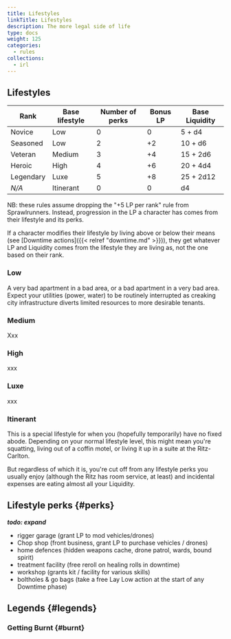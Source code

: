 ```yaml
---
title: Lifestyles
linkTitle: Lifestyles
description: The more legal side of life
type: docs
weight: 125
categories:
  - rules
collections:
  - irl    
---
```



## Lifestyles



| Rank      | Base lifestyle | Number of perks | Bonus LP | Base Liquidity |
| --------- | -------------- | --------------- | -------- | -------------- |
| Novice    | Low            | 0               | 0        | 5 + d4         |
| Seasoned  | Low            | 2               | +2       | 10 + d6        |
| Veteran   | Medium         | 3               | +4       | 15 + 2d6       |
| Heroic    | High           | 4               | +6       | 20 + 4d4       |
| Legendary | Luxe           | 5               | +8       | 25 + 2d12      |
| *N/A*     | Itinerant      | 0               | 0        | d4             |


NB: these rules assume dropping the "+5 LP per rank" rule from Sprawlrunners. Instead, progression in the LP a character has comes from their lifestyle and its perks.

If a character modifies their lifestyle by living above or below their means (see [Downtime actions]({{< relref "downtime.md" >}})), they get whatever LP and Liquidity comes from the lifestyle they are living as, not the one based on their rank.

### Low

A very bad apartment in a bad area, or a bad apartment in a very bad area. Expect your utilities (power, water) to be routinely interrupted as creaking city infrastructure diverts limited resources to more desirable tenants.

### Medium

Xxx

### High
xxx

### Luxe
xxx

### Itinerant 

This is a special lifestyle for when you (hopefully temporarily) have no fixed abode. Depending on your normal lifestyle level, this might mean you're squatting, living out of a coffin motel, or living it up in a suite at the Ritz-Carlton. 

But regardless of which it is, you're cut off from any lifestyle perks you usually enjoy (although the Ritz has room service, at least) and incidental expenses are eating almost all your Liquidity. 


## Lifestyle perks {#perks}

***todo: expand***

- rigger garage (grant LP to mod vehicles/drones)
- Chop shop (front business, grant LP to purchase vehicles / drones)
- home defences (hidden weapons cache, drone patrol, wards, bound spirit)
- treatment facility (free reroll on healing rolls in downtime)
- workshop (grants kit / facility for various skills)
- boltholes & go bags (take a free Lay Low action at the start of any Downtime phase)


## Legends {#legends}

### Getting Burnt {#burnt}

